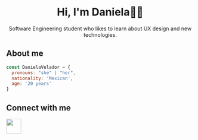 <h1 align="center"> Hi, I'm Daniela👋🏻 </h1>
<p align="center"> Software Engineering student who likes to learn about UX design and new technologies. </p>

## About me
```javascript
const DanielaVelador = {
  pronouns: "she" | "her",
  nationality: 'Mexican',
  age: '20 years'
}
```

## Connect with me
<a href="https://www.linkedin.com/in/lauravelador/">
<img src="https://user-images.githubusercontent.com/54413126/206784918-6e6b7760-a784-43c1-af97-3c524698a16e.png" width="40" height="40"/></a>

